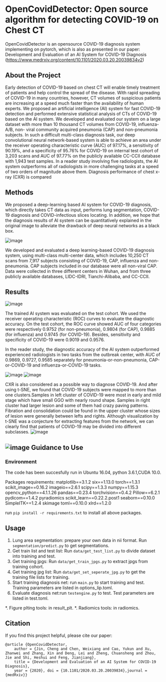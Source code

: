 # OpenCovidDetector: Open source algorithm for detecting COVID-19 on Chest CT


OpenCovidDetector is an opensource COVID-19 diagnosis system implementing on pytorch, which is also 
as presented in our paper: Development and Evaluation of an AI System for COVID-19 Diagnosis
 (https://www.medrxiv.org/content/10.1101/2020.03.20.20039834v2)
 

About the Project
------
Early detection of COVID-19 based on chest CT will enable timely treatment of patients and help control the spread of the disease. With rapid spreading of COVID-19 in many countries, however, CT volumes of suspicious patients are increasing at a speed much faster than the availability of human experts. We proposed an artificial intelligence (AI) system for fast COVID-19 detection and performed extensive statistical analysis of CTs of COVID-19 based on the AI system. We developed and evaluated our system on a large dataset with more than 10 thousand CT volumes from COVID-19, influenza-A/B, non- viral community acquired pneumonia (CAP) and non-pneumonia subjects. In such a difficult multi-class diagnosis task, our deep convolutional neural network-based system is able to achieve an area under the receiver operating characteristic curve (AUC) of 97.17%, a sensitivity of 90.19%, and a specificity of 95.76% for COVID-19 on internal test cohort of 3,203 scans and AUC of 97.77% on the publicly available CC-CCII database with 1,943 test samples. In a reader study involving five radiologists, the AI system outperforms all of radiologists in more challenging tasks at a speed of two orders of magnitude above them. Diagnosis performance of chest x-ray (CXR) is compared


Methods
----------
 We proposed a deep-learning based AI system for COVID-19 diagnosis, which directly takes CT data as input, performs lung segmentation, COVID-19 diagnosis and COVID-infectious slices locating. In addition, we hope that the diagnosis results of AI system can be quantitatively explained in the original image to alleviate the drawback of deep neural networks as a black box.
 
 ![image](https://github.com/ChenWWWeixiang/diagnosis_covid19/blob/master/pic/fw.jpg)
 
 We developed and evaluated a deep learning-based COVID-19 diagnosis system, using multi-class multi-center data, which includes 10,250 CT scans from 7,917 subjects consisting of COVID-19, CAP, influenza and non-pneumonia. CAP subjects included in our database were all non-viral CAP. Data were collected in three different centers in Wuhan, and from three publicly available databases, LIDC-IDRI, Tianchi-Alibaba, and CC-CCII.
 

 Results 
----------
 ![image](https://github.com/ChenWWWeixiang/diagnosis_covid19/blob/master/pic/roc_4c.jpg)

The trained AI system was evaluated on the test cohort. We used the receiver operating characteristic (ROC) curves to evaluate the diagnostic accuracy. On the test cohort, the ROC curve showed AUC of four categories were respectively 0.9752 (for non-pneumonia), 0.9804 (for CAP), 0.9885 (for influenza) and 0.9745 (for COVID-19). Besides, sensitivity and specificity of COVID-19 were 0.9019 and 0.9576.
  
In the reader study, the diagnostic accuracy of the AI system outperformed experienced radiologists in two tasks from the outbreak center, with AUC of 0.9869, 0.9727, 0.9585 separately for pneumonia-or-non-pneumonia, CAP-or-COVID-19 and influenza-or-COVID-19 tasks.
 
  ![image](https://github.com/ChenWWWeixiang/diagnosis_covid19/blob/master/pic/roc_cap_covid.jpg)
    ![image](https://github.com/ChenWWWeixiang/diagnosis_covid19/blob/master/pic/roc_influenza_covid.jpg)
    
   CXR is also considered as a possible way to diagnose COVID-19. And after using t-SNE, we found that COVID-19 subjects were mapped to more than one clusters.Samples in left cluster of COVID-19 were most in early and mild stage which have small GGO with nearly round shape. Samples in right cluster had larger lesion and some of them had crazy paving patterns. Fibration and consolidation could be found in the upper cluster whose sizes of lesion were generally between lefts and rights. Although visualization by t-SNE was a conjecture for extracting features from the network, we can clearly find that patients of COVID-19 may be divided into different subclasses.
   ![image](https://github.com/ChenWWWeixiang/diagnosis_covid19/blob/master/pic/roc_xct.jpg)
   
   ![image](https://github.com/ChenWWWeixiang/diagnosis_covid19/blob/master/pic/t-SNE-map.jpg)
Guidance to Use
-------
###  Environment
The code has been succesfully run in Ubuntu 16.04, python 3.6.1,CUDA 10.0.

Packages requirements:
matplotlib==3.1.2
six==1.13.0
torch==1.3.1
scikit_image==0.16.2
imageio==2.6.1
scipy==1.3.3
numpy==1.15.3
opencv_python==4.1.1.26
pandas==0.23.4
torchvision==0.4.2
Pillow==6.2.1
pydicom==1.4.2
pyradiomics
scikit_learn==0.22.2.post1
seaborn==0.10.0
SimpleITK==1.2.4
skimage
toml==0.10.0
xlrd==1.2.0

run ```pip install -r requirements.txt``` to install all above packages.

Usage
----
1. Lung area segmentation: prepare your own data in nii format. Run ```segmentation/predict.py``` to get segmentations.
2. Get train list and test list: Run ```data/get_test_list.py``` to divide dataset into training and test.
3. Get training jpgs: Run ```data/get_train_jpgs.py``` to extract jpgs from training cohort.
4. Get training jpg list: Run ```data/get_set_seperate_jpg.py``` to get the training file lists for training.
5. Start training diagnosis net: run ```main.py``` to start training and test. Training parameters are listed in options_lip.toml.
6. Evaluate diagnosis net:run ```testengine.py``` to test. Test parameters are listed in test.toml.

*. Figure plting tools: in result_plt.
*. Radiomics tools: in radiomics.

Citation
----

If you find this project helpful, please cite our paper:
```
@article {OpenCovidDetector,
	author = {Jin, Cheng and Chen, Weixiang and Cao, Yukun and Xu, Zhanwei and Zhang, Xin and Deng, Lei and Zheng, Chuansheng and Zhou, Jie and Shi, Heshui and Feng, Jianjiang},
	title = {Development and Evaluation of an AI System for COVID-19 Diagnosis},
	year = {2020}, doi = {10.1101/2020.03.20.20039834},journal = {medRxiv}}
```

